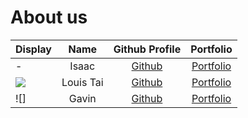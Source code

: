 # About us

Display |  Name  | Github Profile |            Portfolio            
--------|:------:|:--------------:|:-------------------------------:
-| Isaac | [Github](https://github.com/isaaclks7) | [Portfolio](docs/team/isaac.md) |
![](https://via.placeholder.com/100.png?text=Photo) | Louis Tai | [Github](https://github.com/louistaii) | [Portfolio](docs/team/louistai.md)
![] | Gavin | [Github](https://github.com/tzqgav10) | [Portfolio](tzqgav10)

